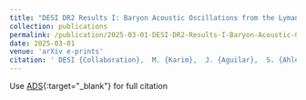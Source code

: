 ```yaml
---
title: "DESI DR2 Results I: Baryon Acoustic Oscillations from the Lyman Alpha Forest"
collection: publications
permalink: /publication/2025-03-01-DESI-DR2-Results-I-Baryon-Acoustic-Oscillations-from-the-Lyman-Alpha-Forest
date: 2025-03-01
venue: 'arXiv e-prints'
citation: ' DESI {Collaboration},  M. {Karim},  J. {Aguilar},  S. {Ahlen},  C. {Allende Prieto},  O. {Alves},  A. {Anand},  U. {Andrade},  E. {Armengaud},  A. {Aviles},  S. {Bailey},  A. {Bault},  S. {BenZvi},  D. {Bianchi},  C. {Blake},  A. {Brodzeller},  D. {Brooks},  E. {Buckley-Geer},  E. {Burtin},  R. {Calderon},  R. {Canning},  A. {Carnero Rosell},  P. {Carrilho},  L. {Casas},  F. {Castander},  R. {Cereskaite},  M. {Charles},  E. {Chaussidon},  J. {Chaves-Montero},  D. {Chebat},  T. {Claybaugh},  S. {Cole},  A. {Cooper},  A. {Cuceu},  K. {Dawson},  R. {de Belsunce},  A. {de la Macorra},  A. {de Mattia},  N. {Deiosso},  J. {Della Costa},  A. {Dey},  B. {Dey},  Z. {Ding},  P. {Doel},  J. {Edelstein},  D. {Eisenstein},  W. {Elbers},  P. {Fagrelius},  K. {Fanning},  S. {Ferraro},  A. {Font-Ribera},  J. {Forero-Romero},  C. {Garcia-Quintero},  L. {Garrison},  E. {Gazta{\~n}aga},  H. {Gil-Mar{\&apos;\i}n},  S. {Gontcho},  A. {Gonzalez-Morales},  C. {Gordon},  D. {Green},  G. {Gutierrez},  J. {Guy},  C. {Hahn},  M. {Herbold},  H. {Herrera-Alcantar},  M. {Ho},  K. {Honscheid},  C. {Howlett},  D. {Huterer},  M. {Ishak},  S. {Juneau},  N. {Kara{\c{c}}ayl{\i}},  R. {Kehoe},  S. {Kent},  D. {Kirkby},  T. {Kisner},  F. {Kitaura},  S. {Koposov},  A. {Kremin},  O. {Lahav},  C. {Lamman},  M. {Landriau},  D. {Lang},  J. {Lasker},  J. {Le Goff},  L. {Le Guillou},  A. {Leauthaud},  M. {Levi},  Q. {Li},  T. {Li},  K. {Lodha},  M. {Lokken},  C. {Magneville},  M. {Manera},  P. {Martini},  W. {Matthewson},  P. {McDonald},  A. {Meisner},  J. {Mena-Fern{\&apos;a}ndez},  R. {Miquel},  J. {Moustakas},  A. {Mu{\~n}oz-Guti{\&apos;e}rrez},  D. {Mu{\~n}oz-Santos},  A. {Myers},  J. {Newman},  G. {Niz},  H. {Noriega},  E. {Paillas},  N. {Palanque-Delabrouille},  J. {Pan},  W. {Percival},  I. {P{\&apos;e}rez-R{\`a}fols},  M. {Pieri},  C. {Poppett},  F. {Prada},  D. {Rabinowitz},  A. {Raichoor},  C. {Ram{\&apos;\i}rez-P{\&apos;e}rez},  M. {Rashkovetskyi},  C. {Ravoux},  J. {Rich},  C. {Rockosi},  A. {Ross},  G. {Rossi},  V. {Ruhlmann-Kleider},  E. {Sanchez},  N. {Sanders},  S. {Satyavolu},  D. {Schlegel},  M. {Schubnell},  H. {Seo},  A. {Shafieloo},  R. {Sharples},  J. {Silber},  F. {Sinigaglia},  D. {Sprayberry},  T. {Tan},  G. {Tarl{\&apos;e}},  P. {Taylor},  W. {Turner},  F. {Valdes},  M. {Vargas-Maga{\~n}a},  M. {Walther},  B. {Weaver},  M. {Wolfson},  C. {Y{\`e}che},  P. {Zarrouk},  R. {Zhou},  H. {Zou}, &quot;DESI DR2 Results I: Baryon Acoustic Oscillations from the Lyman Alpha Forest.&quot; arXiv e-prints, 2025.'
---
```

Use [ADS](https://ui.adsabs.harvard.edu/abs/arXiv:2503.14739){:target="_blank"} for full citation